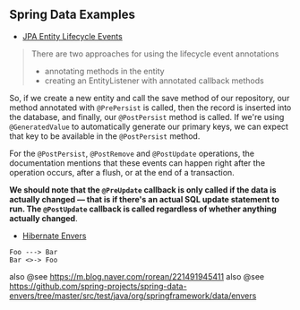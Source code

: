 ## Spring Data Examples

- [JPA Entity Lifecycle Events](https://www.baeldung.com/jpa-entity-lifecycle-events)
> There are two approaches for using the lifecycle event annotations
> - annotating methods in the entity
> - creating an EntityListener with annotated callback methods

So, if we create a new entity and call the save method of our repository, our method annotated with `@PrePersist` is called, then the record is inserted into the database, and finally, our `@PostPersist` method is called. If we're using `@GeneratedValue` to automatically generate our primary keys, we can expect that key to be available in the `@PostPersist` method.

For the `@PostPersist`, `@PostRemove` and `@PostUpdate` operations, the documentation mentions that these events can happen right after the operation occurs, after a flush, or at the end of a transaction.

**We should note that the `@PreUpdate` callback is only called if the data is actually changed — that is if there's an actual SQL update statement to run. The `@PostUpdate` callback is called regardless of whether anything actually changed**.

- [Hibernate Envers](https://www.baeldung.com/database-auditing-jpa#hibernate)
```
Foo ---> Bar
Bar <>-> Foo
```
also @see https://m.blog.naver.com/rorean/221491945411
also @see https://github.com/spring-projects/spring-data-envers/tree/master/src/test/java/org/springframework/data/envers